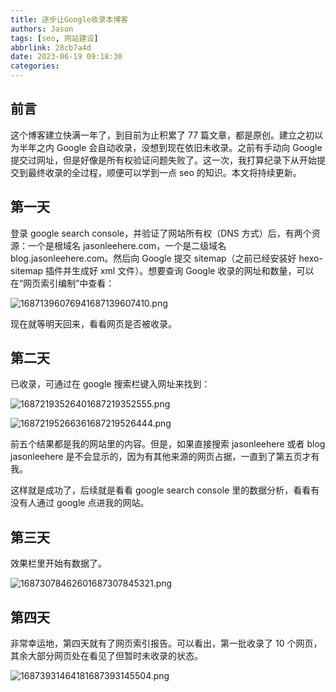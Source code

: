 ```yaml
---
title: 逐步让Google收录本博客
authors: Jason
tags: [seo, 网站建设]
abbrlink: 28cb7a4d
date: 2023-06-19 09:18:30
categories:
---
```


## 前言

这个博客建立快满一年了，到目前为止积累了 77 篇文章，都是原创。建立之初以为半年之内 Google 会自动收录，没想到现在依旧未收录。之前有手动向 Google 提交过网址，但是好像是所有权验证问题失败了。这一次，我打算纪录下从开始提交到最终收录的全过程，顺便可以学到一点 seo 的知识。本文将持续更新。

## 第一天

登录 google search console，并验证了网站所有权（DNS 方式）后，有两个资源：一个是根域名 jasonleehere.com，一个是二级域名 blog.jasonleehere.com。然后向 Google 提交 sitemap（之前已经安装好 hexo-sitemap 插件并生成好 xml 文件）。想要查询 Google 收录的网址和数量，可以在“网页索引编制”中查看：

![16871396076941687139607410.png](https://cdn.jsdelivr.net/gh/li199-code/blog-imgs@main/16871396076941687139607410.png)

现在就等明天回来，看看网页是否被收录。

## 第二天

已收录，可通过在 google 搜索栏键入网址来找到：

![16872193526401687219352555.png](https://cdn.jsdelivr.net/gh/li199-code/blog-imgs@main/16872193526401687219352555.png)

![16872195266361687219526444.png](https://cdn.jsdelivr.net/gh/li199-code/blog-imgs@main/16872195266361687219526444.png)

前五个结果都是我的网站里的内容。但是，如果直接搜索 jasonleehere 或者 blog jasonleehere 是不会显示的，因为有其他来源的网页占据，一直到了第五页才有我。

这样就是成功了，后续就是看看 google search console 里的数据分析，看看有没有人通过 google 点进我的网站。

## 第三天

效果栏里开始有数据了。

![16873078462601687307845321.png](https://cdn.jsdelivr.net/gh/li199-code/blog-imgs@main/16873078462601687307845321.png)

## 第四天

非常幸运地，第四天就有了网页索引报告。可以看出，第一批收录了 10 个网页，其余大部分网页处在看见了但暂时未收录的状态。

![16873931464181687393145504.png](https://cdn.jsdelivr.net/gh/li199-code/blog-imgs@main/16873931464181687393145504.png)
